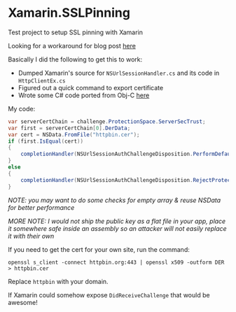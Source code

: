 # Xamarin.SSLPinning
Test project to setup SSL pinning with Xamarin

Looking for a workaround for blog post [here](https://thomasbandt.com/certificate-and-public-key-pinning-with-xamarin)

Basically I did the following to get this to work:
- Dumped Xamarin's source for `NSUrlSessionHandler.cs` and its code in `HttpClientEx.cs`
- Figured out a quick command to export certificate
- Wrote some C# code ported from Obj-C [here](https://gist.github.com/edwardmp/df8517aa9f1752e73353)

My code:
```csharp
var serverCertChain = challenge.ProtectionSpace.ServerSecTrust;
var first = serverCertChain[0].DerData;
var cert = NSData.FromFile("httpbin.cer");
if (first.IsEqual(cert))
{
    completionHandler(NSUrlSessionAuthChallengeDisposition.PerformDefaultHandling, challenge.ProposedCredential);
}
else
{
    completionHandler(NSUrlSessionAuthChallengeDisposition.RejectProtectionSpace, null);
}
```
*NOTE: you may want to do some checks for empty array & reuse NSData for better performance*

*MORE NOTE: I would not ship the public key as a flat file in your app, place it somewhere safe inside an assembly so an attacker will not easily replace it with their own*

If you need to get the cert for your own site, run the command:
```
openssl s_client -connect httpbin.org:443 | openssl x509 -outform DER > httpbin.cer
```
Replace `httpbin` with your domain.

If Xamarin could somehow expose `DidReceiveChallenge` that would be awesome!
